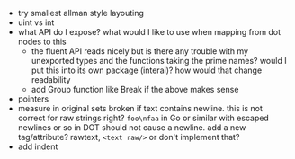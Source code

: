 * try smallest allman style layouting
* uint vs int
* what API do I expose? what would I like to use when mapping from dot nodes to this
  * the fluent API reads nicely but is there any trouble with my unexported types and the functions
    taking the prime names? would I put this into its own package (interal)? how would that change
  readability
  * add Group function like Break if the above makes sense
* pointers
* measure in original sets broken if text contains newline. this is not correct for raw strings
right? `foo\nfaa` in Go or similar with escaped newlines or so in DOT should not cause a newline.
add a new tag/attribute? rawtext, `<text raw/>` or don't implement that?
* add indent

